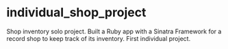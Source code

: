 # individual_shop_project
Shop inventory solo project.
Built a Ruby app with a Sinatra Framework for a record shop to keep track of its inventory. First individual project.
